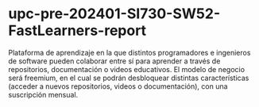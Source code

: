 # upc-pre-202401-SI730-SW52-FastLearners-report

Plataforma de aprendizaje en la que distintos programadores e ingenieros de software pueden colaborar entre sí para aprender a través de repositorios, documentación o videos educativos. El modelo de negocio será freemium, en el cual se podrán desbloquear distintas características (acceder a nuevos repositorios, videos o documentación), con una suscripción mensual.
